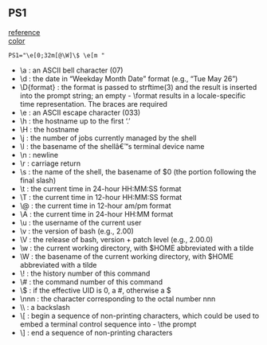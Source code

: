 ## PS1 
[reference](https://www.cyberciti.biz/tips/howto-linux-unix-bash-shell-setup-prompt.html)  
[color](https://www.cyberciti.biz/faq/bash-shell-change-the-color-of-my-shell-prompt-under-linux-or-unix/)
```console
PS1="\e[0;32m[@\W]\$ \e[m "
```

- \\a : an ASCII bell character (07)
- \\d : the date in “Weekday Month Date” format (e.g., “Tue May 26”)
- \\D{format} :	the format is passed to strftime(3) and the result is inserted into the prompt string; an empty - \format results in a locale-specific time representation. The braces are required
- \\e : an ASCII escape character (033)
- \\h : the hostname up to the first ‘.’
- \\H : the hostname
- \\j : the number of jobs currently managed by the shell
- \\l : the basename of the shellâ€™s terminal device name
- \\n : newline
- \\r : carriage return
- \\s : the name of the shell, the basename of $0 (the portion following the final slash)
- \\t : the current time in 24-hour HH:MM:SS format
- \\T : the current time in 12-hour HH:MM:SS format
- \\@ : the current time in 12-hour am/pm format
- \\A : the current time in 24-hour HH:MM format
- \\u : the username of the current user
- \\v : the version of bash (e.g., 2.00)
- \\V : the release of bash, version + patch level (e.g., 2.00.0)
- \\w : the current working directory, with $HOME abbreviated with a tilde
- \\W : the basename of the current working directory, with $HOME abbreviated with a tilde
- \\! : the history number of this command
- \\# : the command number of this command
- \\$ : if the effective UID is 0, a #, otherwise a $
- \\nnn : the character corresponding to the octal number nnn
- \\\ : a backslash
- \\[ : begin a sequence of non-printing characters, which could be used to embed a terminal control sequence into - \the prompt
- \\] : end a sequence of non-printing characters